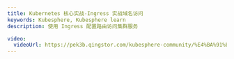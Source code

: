 ```yaml
---
title: Kubernetes 核心实战-Ingress 实战域名访问
keywords: Kubesphere, Kubesphere learn
description: 使用 Ingress 配置路由访问集群服务

video:
  videoUrl: https://pek3b.qingstor.com/kubesphere-community/%E4%BA%91%E5%8E%9F%E7%94%9F%E5%AE%9E%E6%88%98/59%E3%80%81Kubernetes-%E6%A0%B8%E5%BF%83%E5%AE%9E%E6%88%98-%E6%9C%8D%E5%8A%A1%E7%BD%91%E7%BB%9C-Ingress%E5%AE%9E%E6%88%98%E5%9F%9F%E5%90%8D%E8%AE%BF%E9%97%AE.mp4
---
```


